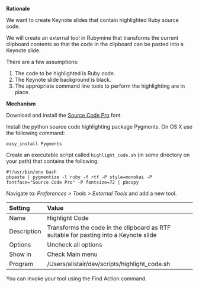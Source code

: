 **Rationale**

We want to create Keynote slides that contain highlighted Ruby source code.

We will create an external tool in Rubymine that transforms the current clipboard contents so that the
code in the clipboard can be pasted into a Keynote slide.

There are a few assumptions:

1. The code to be highlighted is Ruby code.
1. The Keynote slide background is black.
1. The appropriate command line tools to perform the highlighting are in place. 
 
**Mechanism**

Download and install the [Source Code Pro](https://github.com/adobe-fonts/source-code-pro) font.

Install the python source code highlighting package Pygments. On OS X use the following command:

````
easy_install Pygments
````

Create an executable script called ```highlight_code.sh``` (in some directory on your path) that contains the following:

````
#!/usr/bin/env bash
pbpaste | pygmentize -l ruby -f rtf -P style=monokai -P fontface="Source Code Pro" -P fontsize=72 | pbcopy
````

Navigate to: _Preferences > Tools > External Tools_ and add a new tool.

Setting     | Value
:------     | :----
Name        | Highlight Code
Description | Transforms the code in the clipboard as RTF suitable for pasting into a Keynote slide
Options     | Uncheck all options
Show in     | Check Main menu
Program     | /Users/alistair/dev/scripts/highlight_code.sh

You can invoke your tool using the Find Action command.
